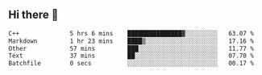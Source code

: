 ## Hi there 👋

 <!--START_SECTION:waka-->

```txt
C++              5 hrs 6 mins    ███████████████▓░░░░░░░░░   63.07 %
Markdown         1 hr 23 mins    ████▒░░░░░░░░░░░░░░░░░░░░   17.16 %
Other            57 mins         ███░░░░░░░░░░░░░░░░░░░░░░   11.77 %
Text             37 mins         ██░░░░░░░░░░░░░░░░░░░░░░░   07.70 %
Batchfile        0 secs          ░░░░░░░░░░░░░░░░░░░░░░░░░   00.17 %
```

<!--END_SECTION:waka-->

<!--
**ValentinRapp/ValentinRapp** is a ✨ _special_ ✨ repository because its `README.md` (this file) appears on your GitHub profile.

Here are some ideas to get you started:

- 🔭 I’m currently working on ...
- 🌱 I’m currently learning ...
- 👯 I’m looking to collaborate on ...
- 🤔 I’m looking for help with ...
- 💬 Ask me about ...
- 📫 How to reach me: ...
- 😄 Pronouns: ...
- ⚡ Fun fact: ...
-->
